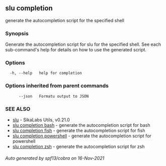 ## slu completion

generate the autocompletion script for the specified shell

### Synopsis


Generate the autocompletion script for slu for the specified shell.
See each sub-command's help for details on how to use the generated script.


### Options

```
  -h, --help   help for completion
```

### Options inherited from parent commands

```
      --json   Formatu output to JSON
```

### SEE ALSO

* [slu](slu.md)	 - SikaLabs Utils, v0.21.0
* [slu completion bash](slu_completion_bash.md)	 - generate the autocompletion script for bash
* [slu completion fish](slu_completion_fish.md)	 - generate the autocompletion script for fish
* [slu completion powershell](slu_completion_powershell.md)	 - generate the autocompletion script for powershell
* [slu completion zsh](slu_completion_zsh.md)	 - generate the autocompletion script for zsh

###### Auto generated by spf13/cobra on 16-Nov-2021
